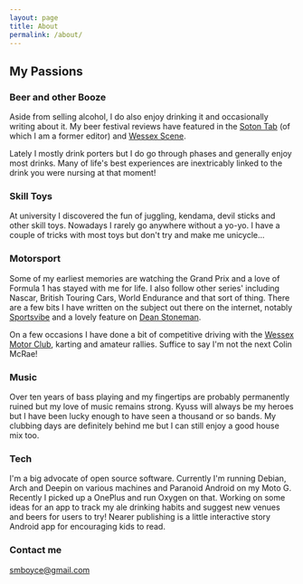 ```yaml
---
layout: page
title: About
permalink: /about/
---
```


## My Passions

### Beer and other Booze

Aside from selling alcohol, I do also enjoy drinking it and occasionally writing about it. My beer festival reviews have featured in the [Soton Tab](http://sotontab.co.uk/author/simonboyce/) (of which I am a former editor) and [Wessex Scene](https://www.wessexscene.co.uk/author/simon-boyce/).

Lately I mostly drink porters but I do go through phases and generally enjoy most drinks. Many of life's best experiences are inextricably linked to the drink you were nursing at that moment!

### Skill Toys

At university I discovered the fun of juggling, kendama, devil sticks and other skill toys. Nowadays I rarely go anywhere without a yo-yo. I have a couple of tricks with most toys but don't try and make me unicycle...

### Motorsport

Some of my earliest memories are watching the Grand Prix and a love of Formula 1 has stayed with me for life. I also follow other series' including Nascar, British Touring Cars, World Endurance and that sort of thing. There are a few bits I have written on the subject out there on the internet, notably [Sportsvibe](http://sportsvibe.co.uk/search/?q=simon%20boyce) and a lovely feature on [Dean Stoneman](http://sotontab.co.uk/2013/11/02/southamptons-stoneman-back-track/).

On a few occasions I have done a bit of competitive driving with the [Wessex Motor Club](http://wessexmotorclub.co.uk), karting and amateur rallies. Suffice to say I'm not the next Colin McRae!

### Music

Over ten years of bass playing and my fingertips are probably permanently ruined but my love of music remains strong. Kyuss will always be my heroes but I have been lucky enough to have seen a thousand or so bands. My clubbing days are definitely behind me but I can still enjoy a good house mix too.

### Tech

I'm a big advocate of open source software. Currently I'm running Debian, Arch and Deepin on various machines and Paranoid Android on my Moto G. Recently I picked up a OnePlus and run Oxygen on that. Working on some ideas for an app to track my ale drinking habits and suggest new venues and beers for users to try! Nearer publishing is a little interactive story Android app for encouraging kids to read.

### Contact me

[smboyce@gmail.com](mailto:smboyce@gmail.com)
